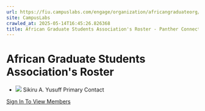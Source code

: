 ```yaml
---
url: https://fiu.campuslabs.com/engage/organization/africangraduateorg/roster
site: CampusLabs
crawled_at: 2025-05-14T16:45:26.826368
title: African Graduate Students Association's Roster - Panther Connect
---
```


#  African Graduate Students Association's Roster 
  * ![](https://se-images.campuslabs.com/clink/images/d2ada100-a673-463e-9785-210e59993c6b32563272-ebdd-4e1e-a6a9-912e5cd8251b.jpg?preset=small-sq)
Sikiru A. Yusuff
Primary Contact


[Sign In To View Members](https://fiu.campuslabs.com/engage/account/login?returnUrl=/engage/organization/africangraduateorg/roster)
